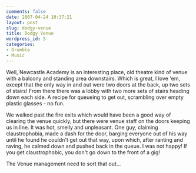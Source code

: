 ```yaml
---
comments: false
date: 2007-04-24 10:37:21
layout: post
slug: dodgy-venue
title: Dodgy Venue
wordpress_id: 5
categories:
- Grumble
- Music
---
```


Well, Newcastle Academy is an interesting place, old theatre kind of venue with a balcony and standing area downstairs. Which is great, I love 'em, except that the only way in and out were two doors at the back, up two sets of stairs! From there there was a lobby with two more sets of stairs heading down each side. A recipe for queueing to get out, scrambling over empty plastic glasses - no fun.

We walked past the fire exits which would have been a good way of clearing the venue quickly, but there were venue staff on the doors keeping us in line. It was hot, smelly and unpleasant. One guy, claiming claustrophobia, made a dash for the door, barging everyone out of his way until he found he couldn't get out that way, upon which, after ranting and raving, he calmed down and pushed back in the queue. I was not happy! If you get claustrophobic, you don't go down to the front of a gig!

The Venue management need to sort that out...
